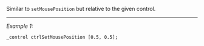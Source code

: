 Similar to `setMousePosition` but relative to the given control.


---
*Example 1:*
```sqf
_control ctrlSetMousePosition [0.5, 0.5];
```